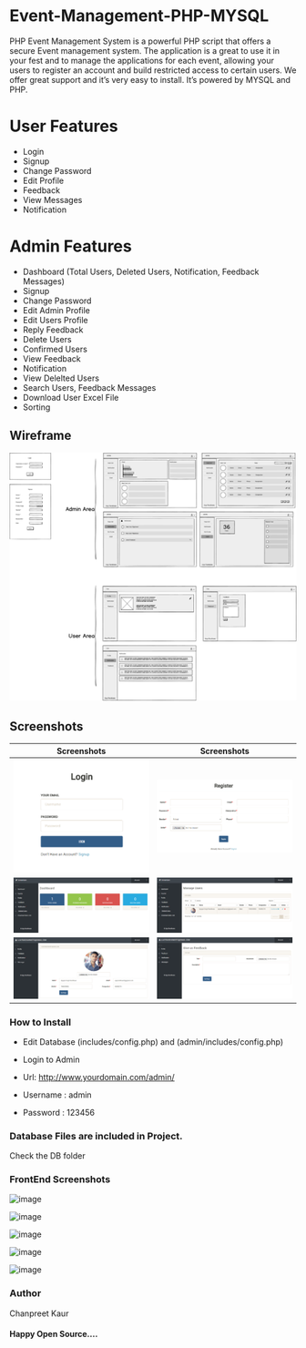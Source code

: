 # Event-Management-PHP-MYSQL


PHP Event Management System is a powerful PHP script that offers a secure Event management system. The application is a great to use it in your fest and to manage the applications for each event, allowing your users to register an account and build restricted access to certain users. We offer great support and it’s very easy to install. It’s powered by MYSQL and PHP.

# User Features

* Login
* Signup
* Change Password
* Edit Profile
* Feedback
* View Messages
* Notification

# Admin Features

* Dashboard (Total Users, Deleted Users, Notification, Feedback Messages)
* Signup
* Change Password
* Edit Admin Profile
* Edit Users Profile
* Reply Feedback
* Delete Users
* Confirmed Users
* View Feedback
* Notification
* View Delelted Users
* Search Users, Feedback Messages
* Download User Excel File 
* Sorting 

## Wireframe

 <img src="/Sc/wireframe.png">

## Screenshots

| Screenshots  | Screenshots |
| ------------- | ------------- |
| <img src="/Sc/1.PNG"> | <img src="/Sc/2.PNG"> |
| <img src="/Sc/3.PNG"> | <img src="/Sc/4.PNG"> |
| <img src="/Sc/5.PNG"> | <img src="/Sc/6.PNG"> |

### How to Install

* Edit Database (includes/config.php) and (admin/includes/config.php)

* Login to Admin
* Url: http://www.yourdomain.com/admin/
* Username : admin
* Password : 123456

### Database Files are included in Project. 
Check the DB folder

### FrontEnd Screenshots

![image](https://github.com/Chanpreetkaur20/Sanchaar/assets/110668044/267b6ec7-cfc5-4522-91e3-eabbe4f07b3a)

![image](https://github.com/Chanpreetkaur20/Sanchaar/assets/110668044/df4140fc-9f3e-4942-9414-54834583b7c5)

![image](https://github.com/Chanpreetkaur20/Sanchaar/assets/110668044/55438fee-ad89-420d-a0df-df2169b00098)

![image](https://github.com/Chanpreetkaur20/Sanchaar/assets/110668044/75d70484-3017-4e62-8c15-3a07d34616e5)

![image](https://github.com/Chanpreetkaur20/Sanchaar/assets/110668044/dbf3d550-97b1-4184-9001-2076c8e8a2d8)


### Author

Chanpreet Kaur

#### Happy Open Source....


